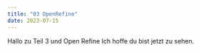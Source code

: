 ```yaml
---
title: "03 OpenRefine"
date: 2023-07-15
---
```

Hallo zu Teil 3 und Open Refine Ich hoffe du bist jetzt zu sehen.
